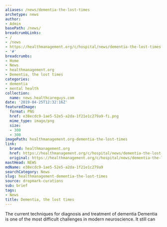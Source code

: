 ```yaml
---
aliases: /news/dementia-the-lost-times
archetype: news
author:
- Admin
basePath: /news/
breadcrumbLinks:
- /
- /news
- https://healthmanagement.org/c/hospital/news/dementia-the-lost-times
- '#'
breadcrumbs:
- Home
- News
- healthmanagement.org
- Dementia, the lost times
categories:
- dementia
- mental health
collection:
  name: news.healthcareguys.com
date: '2019-04-25T12:32:16Z'
featuredImage:
  format: PNG
  href: e38ecdc9-1ae5-52e5-a2da-1f21e1c279a9-fi.png
  mime_type: image/png
  size:
  - 300
  - 300
imagePath: healthmanagement.org-dementia-the-lost-times
link:
  brand: healthmanagement.org
  href: https://healthmanagement.org/c/hospital/news/dementia-the-lost-times
  original: https://healthmanagement.org/c/hospital/news/dementia-the-lost-times
mastHead: NEWS
mdName: e38ecdc9-1ae5-52e5-a2da-1f21e1c279a9
searchCategory: News
slug: healthmanagement-dementia-the-lost-times
source: dropmark-curations
sub: brief
tags:
- News
title: Dementia, the lost times
---
```


The current techniques for diagnosis and treatment of dementia       Dementia is one of the most difficult challenges in modern neuroscience. It still can